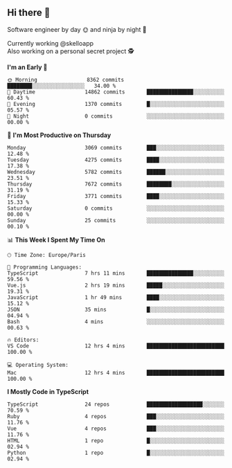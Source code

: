## Hi there 👋

Software engineer by day 🌞 and ninja by night 🌝

Currently working @skelloapp <br>
Also working on a personal secret project 🕵️

<!--START_SECTION:waka-->
**I'm an Early 🐤** 

```text
🌞 Morning                8362 commits        ████████░░░░░░░░░░░░░░░░░   34.00 % 
🌆 Daytime                14862 commits       ███████████████░░░░░░░░░░   60.43 % 
🌃 Evening                1370 commits        █░░░░░░░░░░░░░░░░░░░░░░░░   05.57 % 
🌙 Night                  0 commits           ░░░░░░░░░░░░░░░░░░░░░░░░░   00.00 % 
```
📅 **I'm Most Productive on Thursday** 

```text
Monday                   3069 commits        ███░░░░░░░░░░░░░░░░░░░░░░   12.48 % 
Tuesday                  4275 commits        ████░░░░░░░░░░░░░░░░░░░░░   17.38 % 
Wednesday                5782 commits        ██████░░░░░░░░░░░░░░░░░░░   23.51 % 
Thursday                 7672 commits        ████████░░░░░░░░░░░░░░░░░   31.19 % 
Friday                   3771 commits        ████░░░░░░░░░░░░░░░░░░░░░   15.33 % 
Saturday                 0 commits           ░░░░░░░░░░░░░░░░░░░░░░░░░   00.00 % 
Sunday                   25 commits          ░░░░░░░░░░░░░░░░░░░░░░░░░   00.10 % 
```


📊 **This Week I Spent My Time On** 

```text
🕑︎ Time Zone: Europe/Paris

💬 Programming Languages: 
TypeScript               7 hrs 11 mins       ███████████████░░░░░░░░░░   59.56 % 
Vue.js                   2 hrs 19 mins       █████░░░░░░░░░░░░░░░░░░░░   19.31 % 
JavaScript               1 hr 49 mins        ████░░░░░░░░░░░░░░░░░░░░░   15.12 % 
JSON                     35 mins             █░░░░░░░░░░░░░░░░░░░░░░░░   04.94 % 
Bash                     4 mins              ░░░░░░░░░░░░░░░░░░░░░░░░░   00.63 % 

🔥 Editors: 
VS Code                  12 hrs 4 mins       █████████████████████████   100.00 % 

💻 Operating System: 
Mac                      12 hrs 4 mins       █████████████████████████   100.00 % 
```

**I Mostly Code in TypeScript** 

```text
TypeScript               24 repos            ██████████████████░░░░░░░   70.59 % 
Ruby                     4 repos             ███░░░░░░░░░░░░░░░░░░░░░░   11.76 % 
Vue                      4 repos             ███░░░░░░░░░░░░░░░░░░░░░░   11.76 % 
HTML                     1 repo              █░░░░░░░░░░░░░░░░░░░░░░░░   02.94 % 
Python                   1 repo              █░░░░░░░░░░░░░░░░░░░░░░░░   02.94 % 
```




<!--END_SECTION:waka-->

<!--
**antoinelncl/antoinelncl** is a ✨ _special_ ✨ repository because its `README.md` (this file) appears on your GitHub profile.

Here are some ideas to get you started:

- 🔭 I’m currently working on ...
- 🌱 I’m currently learning ...
- 👯 I’m looking to collaborate on ...
- 🤔 I’m looking for help with ...
- 💬 Ask me about ...
- 📫 How to reach me: ...
- 😄 Pronouns: ...
- ⚡ Fun fact: ...
-->
